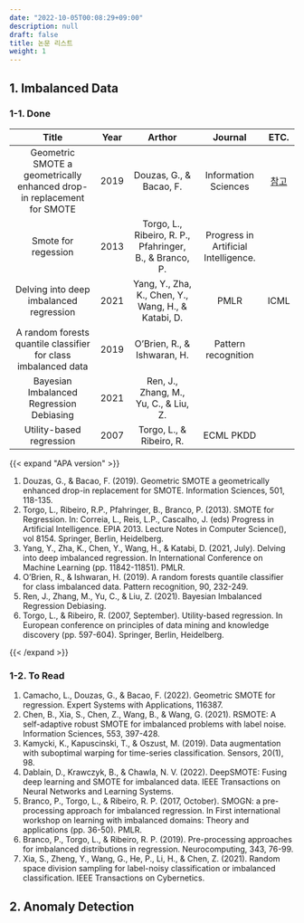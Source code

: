 ```yaml
---
date: "2022-10-05T00:08:29+09:00"
description: null
draft: false
title: 논문 리스트
weight: 1
---
```


## 1. Imbalanced Data

### 1-1. Done
|  Title  |  Year  |  Arthor  |  Journal  |    ETC.   |
| :-----: | :----: | :------: | :-------: | :-------: |
| Geometric SMOTE a geometrically enhanced drop-in replacement for SMOTE | 2019 | Douzas, G., & Bacao, F. | Information Sciences | [참고](https://towardsdatascience.com/handling-imbalanced-data-using-geometric-smote-770b49d5c7b5)  |
| Smote for regession | 2013 | Torgo, L., Ribeiro, R. P., Pfahringer, B., & Branco, P. | Progress in Artificial Intelligence. | 
| Delving into deep imbalanced regression | 2021 | Yang, Y., Zha, K., Chen, Y., Wang, H., & Katabi, D. | PMLR | ICML |
| A random forests quantile classifier for class imbalanced data | 2019 | O’Brien, R., & Ishwaran, H. | Pattern recognition | |
| Bayesian Imbalanced Regression Debiasing | 2021 | Ren, J., Zhang, M., Yu, C., & Liu, Z. | | |
| Utility-based regression | 2007 | Torgo, L., & Ribeiro, R. | ECML PKDD |  |

{{< expand "APA version" >}}
1. Douzas, G., & Bacao, F. (2019). Geometric SMOTE a geometrically enhanced drop-in replacement for SMOTE. Information Sciences, 501, 118-135.
1. Torgo, L., Ribeiro, R.P., Pfahringer, B., Branco, P. (2013). SMOTE for Regression. In: Correia, L., Reis, L.P., Cascalho, J. (eds) Progress in Artificial Intelligence. EPIA 2013. Lecture Notes in Computer Science(), vol 8154. Springer, Berlin, Heidelberg.
1. Yang, Y., Zha, K., Chen, Y., Wang, H., & Katabi, D. (2021, July). Delving into deep imbalanced regression. In International Conference on Machine Learning (pp. 11842-11851). PMLR.
1. O’Brien, R., & Ishwaran, H. (2019). A random forests quantile classifier for class imbalanced data. Pattern recognition, 90, 232-249.
1. Ren, J., Zhang, M., Yu, C., & Liu, Z. (2021). Bayesian Imbalanced Regression Debiasing.
1. Torgo, L., & Ribeiro, R. (2007, September). Utility-based regression. In European conference on principles of data mining and knowledge discovery (pp. 597-604). Springer, Berlin, Heidelberg.

{{< /expand >}}

### 1-2. To Read
1. Camacho, L., Douzas, G., & Bacao, F. (2022). Geometric SMOTE for regression. Expert Systems with Applications, 116387.
1. Chen, B., Xia, S., Chen, Z., Wang, B., & Wang, G. (2021). RSMOTE: A self-adaptive robust SMOTE for imbalanced problems with label noise. Information Sciences, 553, 397-428.
1. Kamycki, K., Kapuscinski, T., & Oszust, M. (2019). Data augmentation with suboptimal warping for time-series classification. Sensors, 20(1), 98.
1. Dablain, D., Krawczyk, B., & Chawla, N. V. (2022). DeepSMOTE: Fusing deep learning and SMOTE for imbalanced data. IEEE Transactions on Neural Networks and Learning Systems.
1. Branco, P., Torgo, L., & Ribeiro, R. P. (2017, October). SMOGN: a pre-processing approach for imbalanced regression. In First international workshop on learning with imbalanced domains: Theory and applications (pp. 36-50). PMLR.
1. Branco, P., Torgo, L., & Ribeiro, R. P. (2019). Pre-processing approaches for imbalanced distributions in regression. Neurocomputing, 343, 76-99.
1. Xia, S., Zheng, Y., Wang, G., He, P., Li, H., & Chen, Z. (2021). Random space division sampling for label-noisy classification or imbalanced classification. IEEE Transactions on Cybernetics.

## 2. Anomaly Detection
